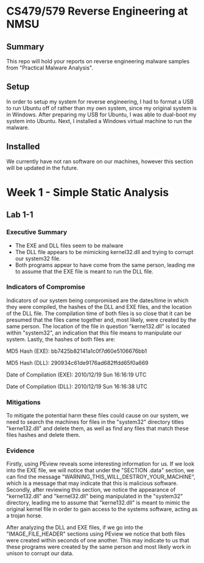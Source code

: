 # CS479/579 Reverse Engineering at NMSU

## Summary

This repo will hold your reports on reverse engineering malware samples from "Practical Malware Analysis".

## Setup

In order to setup my system for reverse engineering, I had to format a USB to run Ubuntu off of rather than my own system, since my original system is in Windows. After preparing my USB for Ubuntu, I was able to dual-boot my system into Ubuntu. Next, I installed a Windows virtual machine to run the malware.

## Installed

We currently have not ran software on our machines, however this section will be updated in the future.

# Week 1 - Simple Static Analysis

## Lab 1-1
### Executive Summary

* The EXE and DLL files seem to be malware
* The DLL file appears to be mimicking kernel32.dll and trying to corrupt our system32 file.
* Both programs appear to have come from the same person, leading me to assume that the EXE file is meant to run the DLL file.

### Indicators of Compromise

Indicators of our system being compromised are the dates/time in which they were compiled, the hashes of the DLL and EXE files, and the location of the DLL file. The compilation time of both files is so close that it can be presumed that the files came together and, most likely, were created by the same person. The location of the file in question "kerne132.dll" is located within "system32", an indication that this file means to manipulate our system. Lastly, the hashes of both files are:

MD5 Hash (EXE):  bb7425b82141a1c0f7d60e5106676bb1

MD5 Hash (DLL):  290934c61de9176ad682ffdd65f0a669

Date of Compilation (EXE): 2010/12/19 Sun 16:16:19 UTC

Date of Compilation (DLL): 2010/12/19 Sun 16:16:38 UTC


### Mitigations

To mitigate the potential harm these files could cause on our system, we need to search the machines for files in the "system32" directory titles "kerne132.dll" and delete them, as well as find any files that match these files hashes and delete them.

### Evidence

Firstly, using PEview reveals some interesting information for us. If we look into the EXE file, we will notice that under the "SECTION .data" section, we can find the message "WARNING_THIS_WILL_DESTROY_YOUR_MACHINE", which is a message that may indicate that this is malicious software. Secondly, after reviewing this section, we notice the appearance of "kerne132.dll" and "kernel32.dll" being manipulated in the "system32" directory, leading me to assume that "kerne132.dll" is meant to mimic the original kernel file in order to gain access to the systems software, acting as a trojan horse.

After analyzing the DLL and EXE files, if we go into the "IMAGE_FILE_HEADER" sections using PEview we notice that both files were created within seconds of one another. This may indicate to us that these programs were created by the same person and most likely work in unison to corrupt our data.
